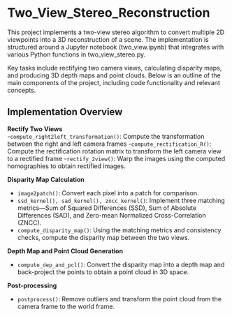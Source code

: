 # Two_View_Stereo_Reconstruction
This project implements a two-view stereo algorithm to convert multiple 2D viewpoints into a 3D reconstruction of a scene. The implementation is structured around a Jupyter notebook (two_view.ipynb) that integrates with various Python functions in two_view_stereo.py.

Key tasks include rectifying two camera views, calculating disparity maps, and producing 3D depth maps and point clouds. Below is an outline of the main components of the project, including code functionality and relevant concepts.

## Implementation Overview

**Rectify Two Views**\
-`compute_right2left_transformation()`: Compute the transformation between the right and left camera frames 
-`compute_rectification_R()`: Compute the rectification rotation matrix to transform the left camera view to a rectified frame
-`rectify_2view()`: Warp the images using the computed homographies to obtain rectified images.

**Disparity Map Calculation**
- `image2patch()`: Convert each pixel into a patch for comparison. 
- `ssd_kernel(), sad_kernel(), zncc_kernel()`: Implement three matching metrics—Sum of Squared Differences (SSD), Sum of Absolute Differences (SAD), and Zero-mean Normalized Cross-Correlation (ZNCC).
- `compute_disparity_map()`: Using the matching metrics and consistency checks, compute the disparity map between the two views.

**Depth Map and Point Cloud Generation**
- `compute_dep_and_pcl()`: Convert the disparity map into a depth map and back-project the points to obtain a point cloud in 3D space.

**Post-processing**
- `postprocess()`: Remove outliers and transform the point cloud from the camera frame to the world frame.

